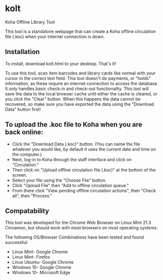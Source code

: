 # kolt
Koha Offline Library Tool

This tool is a standalone webpage that can create a Koha offline circulation file (.koc) when your internet connection is down.

## Installation
To install, download kolt.html to your desktop. That's it!

To use this tool, scan item barcodes and library cards like normal with your cursor in the correct text field. This tool doesn't do payments, or "holds" information, as these require an internet connection to access the database. It only handles basic check-in and check-out functionality. This tool will save the data to the local browser cache until either the cache is cleared, or you click the "Clear" button. When this happens the data cannot be recovered, so make sure you have exported the data using the "Download Data" button first!

## To upload the .koc file to Koha when you are back online:

- Click the "Download Data (.koc)" button. (You can name the file whatever you would like, by default it uses the current date and time on the computer.)
- Next, log-in to Koha through the staff interface and click on "Circulation." 
- Then click on "Upload offline circulation file (.koc)" at the bottom of the screen.
- Select your file using the "Choose File" button.
- Click "Upload File" then "Add to offline circulation queue."
- From there click "View pending offline circulation actions", then "Check all", then "Process."

## Compatability
This tool was developed for the Chrome Web Browser on Linux Mint 21.3 Cinnamon, but should work with most browsers on most operating systems.

The following OS/Browser Combinations have been tested and found successful:

- Linux Mint- Google Chrome
- Linux Mint- Firefox
- Linux Ubuntu- Google Chrome
- Windows 10- Google Chrome
- Windows 10- Microsoft Edge
